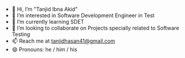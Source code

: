 - 👋 Hi, I’m "Tanjid Ibna Akid"
- 👀 I’m interested in Software Development Engineer in Test
- 🌱 I’m currently learning SDET
- 💞️ I’m looking to collaborate on Projects specially related to Software Testing
- 📫 Reach me at tanjidhasan41@gmail.com
- 😄 Pronouns: he / him / his

<!---
chheleti/chheleti is a ✨ special ✨ repository because its `README.md` (this file) appears on your GitHub profile.
You can click the Preview link to take a look at your changes.
--->
